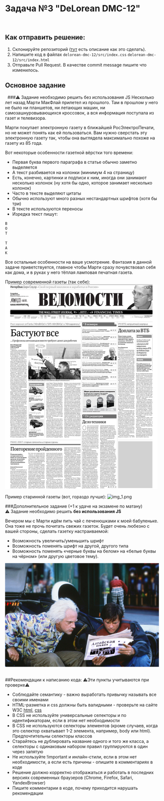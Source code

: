 # Задача №3 "DeLorean DMC-12"
​
## Как отправить решение:
1. Склонируйте репозиторий ([тут](pull.md) есть описание как это сделать).
2. Напишите код в файлах ```delorean-dmc-12/src/index.css``` ```delorean-dmc-12/src/index.html```
3. Отправьте Pull Request. В качестве commit message пишите что изменилось.

## Основное задание
​
​
###⚠️ Задание необходимо решить без использования JS
Несколько лет назад Марти МакФлай прилетел из прошлого. Там в прошлом у него не было ни планшетов, ни летающих машин, ни самозашнуровывающихся кроссовок, а вся информация поступала из газет и телевизора.

Марти покупает электронную газету в ближайшей РосЭлектроПечати, но не может понять как ей пользоваться. Вам нужно сверстать эту электронную газету так, чтобы она выглядела максимально похоже на газету из 85 года.

Вот некоторые особенности газетной вёрстки того времени:
- Первая буква первого параграфа в статье обычно заметно выделяется
- А текст разбивается на колонки (минимум 4 на страницу)
- Есть, конечно, картинки и подписи к ним, иногда они занимают несколько колонок (ну хотя бы одно, которое занимает несколько колонок)
- Часто в тексте выделяют цитаты
- Обычно используют много разных нестандартных шрифтов (хотя бы три)
- В тексте используются переносы
- Изредка текст пишут:
```
В
О
Т

Т
А
К
```

Все остальные особенности на ваше усмотрение. Фантазия в данной задаче приветствуется, главное чтобы Марти сразу почувствовал себя как дома, и в руках у него тёплая ламповая печатная газета.

Пример современной газеты (так себе):
![img.png](task-img/img.png)


Пример старинной газеты (вот, гораздо лучше):
![img_1.png](task-img/img_1.png)


###Дополнительное задание (+1 к удаче на экзамене по матану)
⚠️ Задание необходимо решить **без использования JS**

Вечером мы с Марти идём пить чай с печенюшками к моей бабуленьке. Она тоже не прочь почитать свежих газеток. Будет очень любезно с вашей стороны, сделать газетку настраиваемой:
- Возможность увеличить/уменьшить шрифт
- Возможность поменять шрифт на другой, другого типа
- Возможность поменять «черные буквы на белом» на «белые буквы на чёрном» (или другую цветовое тему).

![img_2.png](task-img/img_2.png)
​

##Рекомендации к написанию кода:
⚠️Эти пункты учитываются при проверке⚠️

- Соблюдайте семантику - важно выработать привычку называть все своими именами
- HTML-разметка и css должны быть валидными - проверьте на сайте W3C [html](https://validator.w3.org/), [css](https://jigsaw.w3.org/css-validator/)
- В CSS не используйте универсальные селекторы и по идентификаторам, если в этом нет необходимости
- В CSS не используются селекторы элементов (кроме случаев, когда это селектор охватывает 1-2 элемента, например, body или html). Предпочтительны селекторы классов
- Старайтесь не дублировать название одного и того же класса, а селекторы с одинаковым набором правил группируются в один через запятую
- Не используйте !important и инлайн-стили, если в этом нет необходимости, а если есть причины - опишите в комментариях в коде
- Решение должно корректно отображаться и работать в последних версиях современных браузеров (Chrome, Firefox, Safari, YandexBrowser)
- Пишите комментарии в коде, почему приходится нарушать рекомендации

